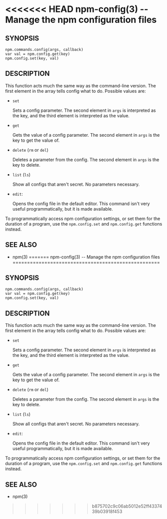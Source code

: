 <<<<<<< HEAD
npm-config(3) -- Manage the npm configuration files
===================================================

## SYNOPSIS

    npm.commands.config(args, callback)
    var val = npm.config.get(key)
    npm.config.set(key, val)

## DESCRIPTION

This function acts much the same way as the command-line version.  The first
element in the array tells config what to do. Possible values are:

* `set`

    Sets a config parameter.  The second element in `args` is interpreted as the
    key, and the third element is interpreted as the value.

* `get`

    Gets the value of a config parameter. The second element in `args` is the
    key to get the value of.

* `delete` (`rm` or `del`)

    Deletes a parameter from the config. The second element in `args` is the
    key to delete.

* `list` (`ls`)

    Show all configs that aren't secret. No parameters necessary.

* `edit`:

    Opens the config file in the default editor. This command isn't very useful
    programmatically, but it is made available.

To programmatically access npm configuration settings, or set them for
the duration of a program, use the `npm.config.set` and `npm.config.get`
functions instead.

## SEE ALSO

* npm(3)
=======
npm-config(3) -- Manage the npm configuration files
===================================================

## SYNOPSIS

    npm.commands.config(args, callback)
    var val = npm.config.get(key)
    npm.config.set(key, val)

## DESCRIPTION

This function acts much the same way as the command-line version.  The first
element in the array tells config what to do. Possible values are:

* `set`

    Sets a config parameter.  The second element in `args` is interpreted as the
    key, and the third element is interpreted as the value.

* `get`

    Gets the value of a config parameter. The second element in `args` is the
    key to get the value of.

* `delete` (`rm` or `del`)

    Deletes a parameter from the config. The second element in `args` is the
    key to delete.

* `list` (`ls`)

    Show all configs that aren't secret. No parameters necessary.

* `edit`:

    Opens the config file in the default editor. This command isn't very useful
    programmatically, but it is made available.

To programmatically access npm configuration settings, or set them for
the duration of a program, use the `npm.config.set` and `npm.config.get`
functions instead.

## SEE ALSO

* npm(3)
>>>>>>> b875702c9c06ab5012e52ff4337439b03918f453
